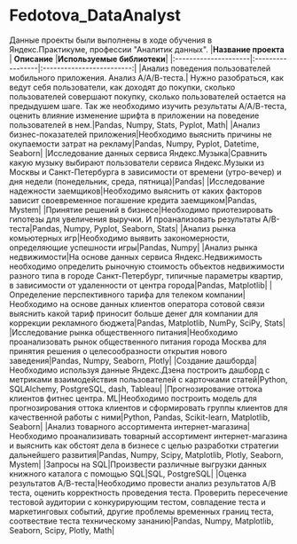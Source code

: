# Fedotova_DataAnalyst
Данные проекты были выполнены в ходе обучения в Яндекс.Практикуме, профессии "Аналитик данных".
|**Название проекта**  | **Описание**     |**Используемые библиотеки**|
|:---------------------|:-----------------|:-------------------------:|
|Анализ поведения пользователей мобильного приложения. Анализ А/А/В-теста.| Нужно разобраться, как ведут себя пользователи, как доходят до покупки, сколько пользователей совершают покупку, сколько пользователей остается на предыдушем шаге. Так же необходимо изучить результаты А/А/В-теста, оценить влияние изменение шрифта в приложении на поведение пользователей в нем.|Pandas, Numpy, Stats, Pyplot, Math|
|Анализ бизнес-показателей приложения|Необходимо выяснить причины не окупаемости затрат на рекламу|Pandas, Numpy, Pyplot, Datetime, Seaborn|
|Исследование данных сервиса Яндекс.Музыка|Сравнить какую музыку выбирают пользователи сервиса Яндекс.Музыки из Москвы и Санкт-Петербурга в зависимости от времени (утро-вечер) и дня недели (понедельник, среда, пятница)|Pandas|
|Исследование надежности заемщиков|Необходимо выяснить от каких факторов зависит своевременное погашение кредита заемщиком|Pandas, Mystem|
|Принятие решений в бизнесе|Необходимо приотезировать гипотезы для увеличения выручки. И проанализовать результаты А/В-теста|Pandas, Numpy, Pyplot, Seaborn, Stats|
|Анализ рынка комьютерных игр|Необходимо выявить закономерности, определяющие успешности игры|Pandas, Numpy|
|Анализ рынка недвижимости|На основе данных сервиса Яндекс.Недвижимость необходимо определить рыночную стоимость объектов недвижимости разного типа в городе Санкт-Петербург, типичные параметры квартир, в зависимости от удаленности от центра города|Pandas, Matplotlib|
|Определение перспективного тарифа для телеком компании|Необходимо на основе данных клиентов оператора сотовой связи выяснить какой тариф приносит больше денег для компании для коррекции рекламного бюджета|Pandas, Matplotlib, NumPy, SciPy, Stats|
|Исследование рынка общественного питания|Необходимо проанализовать рынок общественного питания города Москва для принятия решения о целесообразности открытия нового заведения|Pandas, Numpy, Seaborn, Plotly|
|Создание дашборда|Необходимо используя данные Яндекс.Дзена построить дашборд с метриками взаимодействия пользователей с карточками статей|Python, SQLAlchemy, PostgreSQL, dash, Tableau|
|Прогнозирование оттока клиентов фитнес центра. ML|Необходимо построить модель для прогнозирования оттока клиентов и сформировать группы клиентов для качественной работы с ними|Python, Pandas, Scikit-learn, Matplotlib, Seaborn|
|Анализ товарного ассортимента интернет-магазина|Необходимо проанализивать товарный ассортимент интернет-магазина и выяснить как обстоят дела в бизнесе с целью разработки стратегии дальнейшего развития|Pandas, Numpy, Scipy, Matplotlib, Plotly, Seaborn, Mystem|
|Запросы на SQL|Произвести различные выгрузки данных книжного каталога с помощью SQL|SQL, PostgreSQL|
|Оценка результатов А/В-теста|Необходимо провести анализ результатов А/В теста, оценить корректность проведения теста. Проверить пересечение тестовой аудитории с конкурирующим тестом, совпадение теста и маркетинговых событий, другие проблемы временных границ теста, соотвествие теста техническому зананию|Pandas, Numpy, Matplotlib, Seaborn, Scipy, Plotly, Math|
